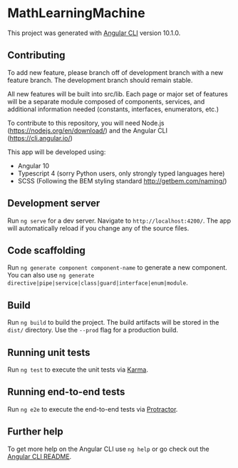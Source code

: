 # MathLearningMachine

This project was generated with [Angular CLI](https://github.com/angular/angular-cli) version 10.1.0.

## Contributing
To add new feature, please branch off of development branch with a new feature branch. The development branch should remain stable.

All new features will be built into src/lib. Each page or major set of features will be a separate module composed of components, services, and additional information needed (constants, interfaces, enumerators, etc.)

To contribute to this repository, you will need Node.js (https://nodejs.org/en/download/) and the Angular CLI (https://cli.angular.io/)

This app will be developed using: 
* Angular 10
* Typescript 4 (sorry Python users, only strongly typed languages here)
* SCSS (Following the BEM styling standard http://getbem.com/naming/)

## Development server

Run `ng serve` for a dev server. Navigate to `http://localhost:4200/`. The app will automatically reload if you change any of the source files.

## Code scaffolding

Run `ng generate component component-name` to generate a new component. You can also use `ng generate directive|pipe|service|class|guard|interface|enum|module`.

## Build

Run `ng build` to build the project. The build artifacts will be stored in the `dist/` directory. Use the `--prod` flag for a production build.

## Running unit tests

Run `ng test` to execute the unit tests via [Karma](https://karma-runner.github.io).

## Running end-to-end tests

Run `ng e2e` to execute the end-to-end tests via [Protractor](http://www.protractortest.org/).

## Further help

To get more help on the Angular CLI use `ng help` or go check out the [Angular CLI README](https://github.com/angular/angular-cli/blob/master/README.md).

